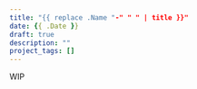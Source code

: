 ```yaml
---
title: "{{ replace .Name "-" " " | title }}"
date: {{ .Date }}
draft: true
description: ""
project_tags: []
---
```


WIP

